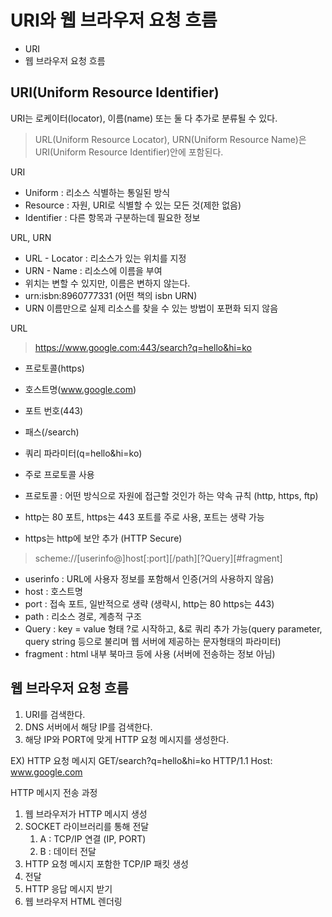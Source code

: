 
# URI와 웹 브라우저 요청 흐름

- URI
- 웹 브라우저 요청 흐름


## URI(Uniform Resource Identifier)

URI는 로케이터(locator), 이름(name) 또는 둘 다 추가로 분류될 수 있다.
> URL(Uniform Resource Locator), URN(Uniform Resource Name)은 URI(Uniform Resource Identifier)안에 포함된다.

URI

- Uniform : 리소스 식별하는 통일된 방식
- Resource : 자원, URI로 식별할 수 있는 모든 것(제한 없음)
- Identifier : 다른 항목과 구분하는데 필요한 정보

URL, URN

- URL - Locator : 리소스가 있는 위치를 지정
- URN - Name : 리소스에 이름을 부여
- 위치는 변할 수 있지만, 이름은 변하지 않는다.
- urn:isbn:8960777331 (어떤 책의 isbn URN)
- URN 이름만으로 실제 리소스를 찾을 수 있는 방법이 포편화 되지 않음

URL

> https://www.google.com:443/search?q=hello&hi=ko

- 프로토콜(https)
- 호스트명(www.google.com)
- 포트 번호(443)
- 패스(/search)
- 쿼리 파라미터(q=hello&hi=ko)

- 주로 프로토콜 사용
- 프로토콜 : 어떤 방식으로 자원에 접근할 것인가 하는 약속 규칙 (http, https, ftp)
- http는 80 포트, https는 443 포트를 주로 사용, 포트는 생략 가능
- https는 http에 보안 추가 (HTTP Secure)

> scheme://\[userinfo@]host\[:port]\[/path]\[?Query]\[#fragment]

- userinfo : URL에 사용자 정보를 포함해서 인증(거의 사용하지 않음)
- host : 호스트명
- port  : 접속 포트, 일반적으로 생략 (생략시, http는 80 https는 443)
- path : 리소스 경로, 계층적 구조
- Query : key = value 형태 ?로 시작하고, &로 쿼리 추가 가능(query parameter, query string 등으로 불리며 웹 서버에 제공하는 문자형태의 파라미터) 
- fragment : html 내부 북마크 등에 사용 (서버에 전송하는 정보 아님)

## 웹 브라우저 요청 흐름

1. URI를 검색한다.
2. DNS 서버에서 해당 IP를 검색한다.
3. 해당 IP와 PORT에 맞게 HTTP 요청 메시지를 생성한다.

EX) HTTP 요청 메시지
GET/search?q=hello&hi=ko HTTP/1.1
Host: www.google.com

HTTP 메시지 전송 과정

1. 웹 브라우저가 HTTP 메시지 생성
2. SOCKET 라이브러리를 통해 전달
    1. A : TCP/IP 연결 (IP, PORT)
    2. B : 데이터 전달
3. HTTP 요청 메시지 포함한 TCP/IP 패킷 생성
4. 전달
5. HTTP 응답 메시지 받기
6. 웹 브라우저 HTML 렌더링